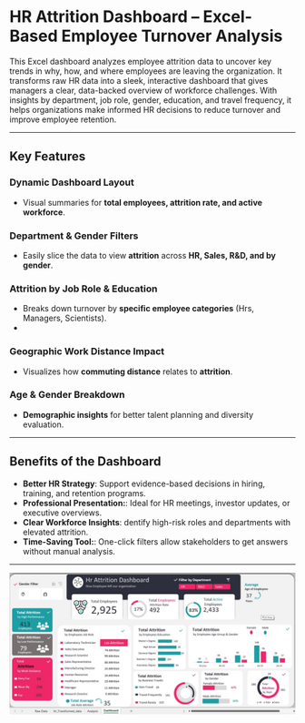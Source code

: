# HR Attrition Dashboard – Excel-Based Employee Turnover Analysis

This Excel dashboard analyzes employee attrition data to uncover key trends in why, how, and where employees are leaving the organization. It transforms raw HR data into a sleek, interactive dashboard that gives managers a clear, data-backed overview of workforce challenges. With insights by department, job role, gender, education, and travel frequency, it helps organizations make informed HR decisions to reduce turnover and improve employee retention.

---

## Key Features

### Dynamic Dashboard Layout 
- Visual summaries for **total employees, attrition rate, and active workforce**.

### Department & Gender Filters  
- Easily slice the data to view **attrition** across **HR, Sales, R&D, and by gender**.

### Attrition by Job Role & Education
- Breaks down turnover by **specific employee categories** (Hrs, Managers, Scientists).
- 
### Geographic Work Distance Impact 
- Visualizes how **commuting distance** relates to **attrition**.

###  Age & Gender Breakdown 
- **Demographic insights** for better talent planning and diversity evaluation.
  
---

## Benefits of the Dashboard

- **Better HR Strategy**: Support evidence-based decisions in hiring, training, and retention programs.
- **Professional Presentation:**: Ideal for HR meetings, investor updates, or executive overviews.  
- **Clear Workforce Insights**: dentify high-risk roles and departments with elevated attrition. 
- **Time-Saving Tool:**: One-click filters allow stakeholders to get answers without manual analysis.

---

![Dashboard Preview](https://raw.githubusercontent.com/Shimaamohamed96/Excel_Dataanalysis-Projects/refs/heads/main/Hr-Attrition-Analysis/My%20Dashboard3.jpg)
